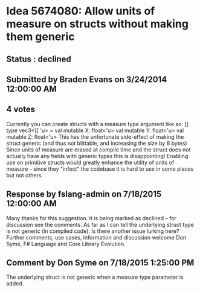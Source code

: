 # Idea 5674080: Allow units of measure on structs without making them generic #

## Status : declined

## Submitted by Braden Evans on 3/24/2014 12:00:00 AM

## 4 votes

Currently you can create structs with a measure type argument like so:
[<Struct>]
type vec3<[<Measure>] 'u> =
val mutable X: float<'u>
val mutable Y: float<'u>
val mutable Z: float<'u>
This has the unfortunate side-effect of making the struct generic (and thus not blittable, and increasing the size by 8 bytes)
Since units of measure are erased at compile time and the struct does not actually have any fields with generic types this is disappointing! Enabling use on primitive structs would greatly enhance the utility of units of measure - since they "infect" the codebase it is hard to use in some places but not others.

## Response by fslang-admin on 7/18/2015 12:00:00 AM

Many thanks for this suggestion. It is being marked as declined – for discussion see the comments.
As far as I can tell the underlying struct type is not generic (in compiled code). Is there another issue lurking here?
Further comments, use cases, information and discussion welcome
Don Syme, F# Language and Core Library Evolution.


## Comment by Don Syme on 7/18/2015 1:25:00 PM

The underlying struct is not generic when a measure type parameter is added.
